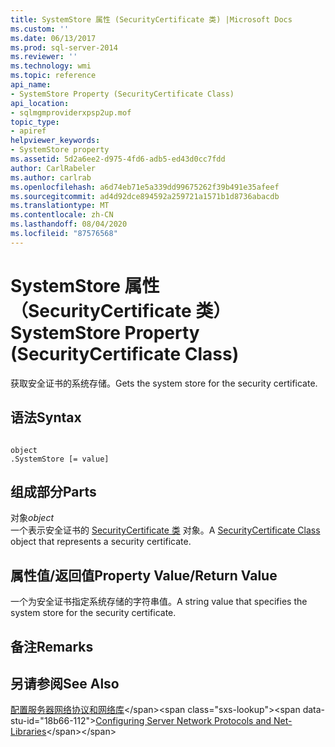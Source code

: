 ```yaml
---
title: SystemStore 属性 (SecurityCertificate 类) |Microsoft Docs
ms.custom: ''
ms.date: 06/13/2017
ms.prod: sql-server-2014
ms.reviewer: ''
ms.technology: wmi
ms.topic: reference
api_name:
- SystemStore Property (SecurityCertificate Class)
api_location:
- sqlmgmproviderxpsp2up.mof
topic_type:
- apiref
helpviewer_keywords:
- SystemStore property
ms.assetid: 5d2a6ee2-d975-4fd6-adb5-ed43d0cc7fdd
author: CarlRabeler
ms.author: carlrab
ms.openlocfilehash: a6d74eb71e5a339dd99675262f39b491e35afeef
ms.sourcegitcommit: ad4d92dce894592a259721a1571b1d8736abacdb
ms.translationtype: MT
ms.contentlocale: zh-CN
ms.lasthandoff: 08/04/2020
ms.locfileid: "87576568"
---
```

# <a name="systemstore-property-securitycertificate-class"></a><span data-ttu-id="18b66-102">SystemStore 属性（SecurityCertificate 类）</span><span class="sxs-lookup"><span data-stu-id="18b66-102">SystemStore Property (SecurityCertificate Class)</span></span>
  <span data-ttu-id="18b66-103">获取安全证书的系统存储。</span><span class="sxs-lookup"><span data-stu-id="18b66-103">Gets the system store for the security certificate.</span></span>  
  
## <a name="syntax"></a><span data-ttu-id="18b66-104">语法</span><span class="sxs-lookup"><span data-stu-id="18b66-104">Syntax</span></span>  
  
```  
  
object  
.SystemStore [= value]  
```  
  
## <a name="parts"></a><span data-ttu-id="18b66-105">组成部分</span><span class="sxs-lookup"><span data-stu-id="18b66-105">Parts</span></span>  
 <span data-ttu-id="18b66-106">对象</span><span class="sxs-lookup"><span data-stu-id="18b66-106">*object*</span></span>  
 <span data-ttu-id="18b66-107">一个表示安全证书的 [SecurityCertificate 类](securitycertificate-class.md) 对象。</span><span class="sxs-lookup"><span data-stu-id="18b66-107">A [SecurityCertificate Class](securitycertificate-class.md) object that represents a security certificate.</span></span>  
  
## <a name="property-valuereturn-value"></a><span data-ttu-id="18b66-108">属性值/返回值</span><span class="sxs-lookup"><span data-stu-id="18b66-108">Property Value/Return Value</span></span>  
 <span data-ttu-id="18b66-109">一个为安全证书指定系统存储的字符串值。</span><span class="sxs-lookup"><span data-stu-id="18b66-109">A string value that specifies the system store for the security certificate.</span></span>  
  
## <a name="remarks"></a><span data-ttu-id="18b66-110">备注</span><span class="sxs-lookup"><span data-stu-id="18b66-110">Remarks</span></span>  
  
## <a name="see-also"></a><span data-ttu-id="18b66-111">另请参阅</span><span class="sxs-lookup"><span data-stu-id="18b66-111">See Also</span></span>  
 <span data-ttu-id="18b66-112">[配置服务器网络协议和网络库](https://msdn.microsoft.com/library/ms177485\(v=sql.100\).aspx)</span><span class="sxs-lookup"><span data-stu-id="18b66-112">[Configuring Server Network Protocols and Net-Libraries](https://msdn.microsoft.com/library/ms177485\(v=sql.100\).aspx)</span></span>  
  
  
